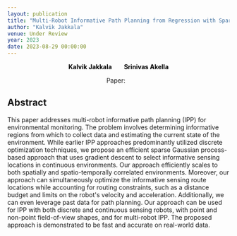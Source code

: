 ```yaml
---
layout: publication
title: "Multi-Robot Informative Path Planning from Regression with Sparse Gaussian Processes"
author: "Kalvik Jakkala"
venue: Under Review
year: 2023
date: 2023-08-29 00:00:00
---
```


<p>
<center>
  <a href="https://webpages.uncc.edu/kjakkala"
   style="text-decoration: none"><b style="color:Black">Kalvik Jakkala</b></a>
   &nbsp;&nbsp;
  &nbsp;&nbsp;
  <a href="https://webpages.uncc.edu/sakella/"
   style="text-decoration: none"><b style="color:Black">Srinivas Akella</b></a>
</center>
</p>

<center>
Paper: <a href="https://arxiv.org/pdf/2303.00028.pdf"><span style="color: #4285F4;"><i class="fa fa-file-text"></i></span></a>
&nbsp;&nbsp;
</center>

## Abstract
This paper addresses multi-robot informative path planning (IPP) for environmental monitoring. The problem involves determining informative regions from which to collect data and estimating the current state of the environment. While earlier IPP approaches predominantly utilized discrete optimization techniques, we propose an efficient sparse Gaussian process-based approach that uses gradient descent to select informative sensing locations in continuous environments. Our approach efficiently scales to both spatially and spatio-temporally correlated environments. Moreover, our approach can simultaneously optimize the informative sensing route locations while accounting for routing constraints, such as a distance budget and limits on the robot's velocity and acceleration. Additionally, we can even leverage past data for path planning. Our approach can be used for IPP with both discrete and continuous sensing robots, with point and non-point field-of-view shapes, and for multi-robot IPP. The proposed approach is demonstrated to be fast and accurate on real-world data.
